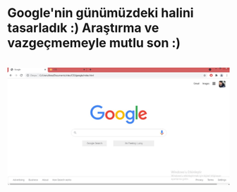 # Google'nin günümüzdeki halini tasarladık :) Araştırma ve vazgeçmemeyle mutlu son :)
# ![SS.jpg](assets/ss.jpg)

